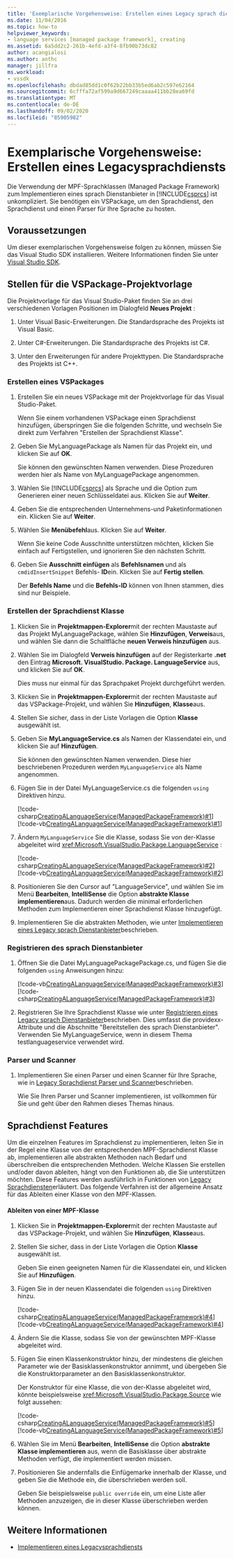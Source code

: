 ```yaml
---
title: 'Exemplarische Vorgehensweise: Erstellen eines Legacy sprach dienstangangs | Microsoft-Dokumentation'
ms.date: 11/04/2016
ms.topic: how-to
helpviewer_keywords:
- language services [managed package framework], creating
ms.assetid: 6a5dd2c2-261b-4efd-a3f4-8fb90b73dc82
author: acangialosi
ms.author: anthc
manager: jillfra
ms.workload:
- vssdk
ms.openlocfilehash: dbdad85dd1c0f62b22bb33b5ed6ab2c597e62164
ms.sourcegitcommit: 6cfffa72af599a9d667249caaaa411bb28ea69fd
ms.translationtype: MT
ms.contentlocale: de-DE
ms.lasthandoff: 09/02/2020
ms.locfileid: "85905982"
---
```

# <a name="walkthrough-creating-a-legacy-language-service"></a>Exemplarische Vorgehensweise: Erstellen eines Legacysprachdiensts
Die Verwendung der MPF-Sprachklassen (Managed Package Framework) zum Implementieren eines sprach Dienstanbieter in [!INCLUDE[csprcs](../../data-tools/includes/csprcs_md.md)] ist unkompliziert. Sie benötigen ein VSPackage, um den Sprachdienst, den Sprachdienst und einen Parser für Ihre Sprache zu hosten.

## <a name="prerequisites"></a>Voraussetzungen
 Um dieser exemplarischen Vorgehensweise folgen zu können, müssen Sie das Visual Studio SDK installieren. Weitere Informationen finden Sie unter [Visual Studio SDK](../../extensibility/visual-studio-sdk.md).

## <a name="locations-for-the-visual-studio-package-project-template"></a>Stellen für die VSPackage-Projektvorlage
 Die Projektvorlage für das Visual Studio-Paket finden Sie an drei verschiedenen Vorlagen Positionen im Dialogfeld **Neues Projekt** :

1. Unter Visual Basic-Erweiterungen. Die Standardsprache des Projekts ist Visual Basic.

2. Unter C#-Erweiterungen. Die Standardsprache des Projekts ist C#.

3. Unter den Erweiterungen für andere Projekttypen. Die Standardsprache des Projekts ist C++.

### <a name="create-a-vspackage"></a>Erstellen eines VSPackages

1. Erstellen Sie ein neues VSPackage mit der Projektvorlage für das Visual Studio-Paket.

    Wenn Sie einem vorhandenen VSPackage einen Sprachdienst hinzufügen, überspringen Sie die folgenden Schritte, und wechseln Sie direkt zum Verfahren "Erstellen der Sprachdienst Klasse".

2. Geben Sie MyLanguagePackage als Namen für das Projekt ein, und klicken Sie auf **OK**.

    Sie können den gewünschten Namen verwenden. Diese Prozeduren werden hier als Name von MyLanguagePackage angenommen.

3. Wählen Sie [!INCLUDE[csprcs](../../data-tools/includes/csprcs_md.md)] als Sprache und die Option zum Generieren einer neuen Schlüsseldatei aus. Klicken Sie auf **Weiter**.

4. Geben Sie die entsprechenden Unternehmens-und Paketinformationen ein. Klicken Sie auf **Weiter**.

5. Wählen Sie **Menübefehl**aus. Klicken Sie auf **Weiter**.

    Wenn Sie keine Code Ausschnitte unterstützen möchten, klicken Sie einfach auf Fertigstellen, und ignorieren Sie den nächsten Schritt.

6. Geben Sie **Ausschnitt einfügen** als **Befehlsnamen** und als `cmdidInsertSnippet` Befehls- **ID**ein. Klicken Sie auf **Fertig stellen**.

    Der **Befehls Name** und die **Befehls-ID** können von Ihnen stammen, dies sind nur Beispiele.

### <a name="create-the-language-service-class"></a>Erstellen der Sprachdienst Klasse

1. Klicken Sie in **Projektmappen-Explorer**mit der rechten Maustaste auf das Projekt MyLanguagePackage, wählen Sie **Hinzufügen**, **Verweis**aus, und wählen Sie dann die Schaltfläche **neuen Verweis hinzufügen** aus.

2. Wählen Sie im Dialogfeld **Verweis hinzufügen** auf der Registerkarte **.net** den Eintrag **Microsoft. VisualStudio. Package. LanguageService** aus, und klicken Sie auf **OK**.

     Dies muss nur einmal für das Sprachpaket Projekt durchgeführt werden.

3. Klicken Sie in **Projektmappen-Explorer**mit der rechten Maustaste auf das VSPackage-Projekt, und wählen Sie **Hinzufügen**, **Klasse**aus.

4. Stellen Sie sicher, dass in der Liste Vorlagen die Option **Klasse** ausgewählt ist.

5. Geben Sie **MyLanguageService.cs** als Namen der Klassendatei ein, und klicken Sie auf **Hinzufügen**.

     Sie können den gewünschten Namen verwenden. Diese hier beschriebenen Prozeduren werden `MyLanguageService` als Name angenommen.

6. Fügen Sie in der Datei MyLanguageService.cs die folgenden `using` Direktiven hinzu.

     [!code-csharp[CreatingALanguageService(ManagedPackageFramework)#1](../../extensibility/internals/codesnippet/CSharp/walkthrough-creating-a-legacy-language-service_1.cs)]
     [!code-vb[CreatingALanguageService(ManagedPackageFramework)#1](../../extensibility/internals/codesnippet/VisualBasic/walkthrough-creating-a-legacy-language-service_1.vb)]

7. Ändern `MyLanguageService` Sie die Klasse, sodass Sie von der-Klasse abgeleitet wird <xref:Microsoft.VisualStudio.Package.LanguageService> :

     [!code-csharp[CreatingALanguageService(ManagedPackageFramework)#2](../../extensibility/internals/codesnippet/CSharp/walkthrough-creating-a-legacy-language-service_2.cs)]
     [!code-vb[CreatingALanguageService(ManagedPackageFramework)#2](../../extensibility/internals/codesnippet/VisualBasic/walkthrough-creating-a-legacy-language-service_2.vb)]

8. Positionieren Sie den Cursor auf "LanguageService", und wählen Sie im Menü **Bearbeiten**, **IntelliSense** die Option **abstrakte Klasse implementieren**aus. Dadurch werden die minimal erforderlichen Methoden zum Implementieren einer Sprachdienst Klasse hinzugefügt.

9. Implementieren Sie die abstrakten Methoden, wie unter [Implementieren eines Legacy sprach Dienstanbieter](../../extensibility/internals/implementing-a-legacy-language-service2.md)beschrieben.

### <a name="register-the-language-service"></a>Registrieren des sprach Dienstanbieter

1. Öffnen Sie die Datei MyLanguagePackagePackage.cs, und fügen Sie die folgenden `using` Anweisungen hinzu:

     [!code-vb[CreatingALanguageService(ManagedPackageFramework)#3](../../extensibility/internals/codesnippet/VisualBasic/walkthrough-creating-a-legacy-language-service_3.vb)]
     [!code-csharp[CreatingALanguageService(ManagedPackageFramework)#3](../../extensibility/internals/codesnippet/CSharp/walkthrough-creating-a-legacy-language-service_3.cs)]

2. Registrieren Sie Ihre Sprachdienst Klasse wie unter [Registrieren eines Legacy sprach Dienstanbieter](../../extensibility/internals/registering-a-legacy-language-service1.md)beschrieben. Dies umfasst die providexx-Attribute und die Abschnitte "Bereitstellen des sprach Dienstanbieter". Verwenden Sie MyLanguageService, wenn in diesem Thema testlanguageservice verwendet wird.

### <a name="the-parser-and-scanner"></a>Parser und Scanner

1. Implementieren Sie einen Parser und einen Scanner für Ihre Sprache, wie in [Legacy Sprachdienst Parser und Scanner](../../extensibility/internals/legacy-language-service-parser-and-scanner.md)beschrieben.

     Wie Sie Ihren Parser und Scanner implementieren, ist vollkommen für Sie und geht über den Rahmen dieses Themas hinaus.

## <a name="language-service-features"></a>Sprachdienst Features
 Um die einzelnen Features im Sprachdienst zu implementieren, leiten Sie in der Regel eine Klasse von der entsprechenden MPF-Sprachdienst Klasse ab, implementieren alle abstrakten Methoden nach Bedarf und überschreiben die entsprechenden Methoden. Welche Klassen Sie erstellen und/oder davon ableiten, hängt von den Funktionen ab, die Sie unterstützen möchten. Diese Features werden ausführlich in Funktionen von [Legacy Sprachdiensten](../../extensibility/internals/legacy-language-service-features1.md)erläutert. Das folgende Verfahren ist der allgemeine Ansatz für das Ableiten einer Klasse von den MPF-Klassen.

#### <a name="deriving-from-an-mpf-class"></a>Ableiten von einer MPF-Klasse

1. Klicken Sie in **Projektmappen-Explorer**mit der rechten Maustaste auf das VSPackage-Projekt, und wählen Sie **Hinzufügen**, **Klasse**aus.

2. Stellen Sie sicher, dass in der Liste Vorlagen die Option **Klasse** ausgewählt ist.

     Geben Sie einen geeigneten Namen für die Klassendatei ein, und klicken Sie auf **Hinzufügen**.

3. Fügen Sie in der neuen Klassendatei die folgenden `using` Direktiven hinzu.

     [!code-csharp[CreatingALanguageService(ManagedPackageFramework)#4](../../extensibility/internals/codesnippet/CSharp/walkthrough-creating-a-legacy-language-service_4.cs)]
     [!code-vb[CreatingALanguageService(ManagedPackageFramework)#4](../../extensibility/internals/codesnippet/VisualBasic/walkthrough-creating-a-legacy-language-service_4.vb)]

4. Ändern Sie die Klasse, sodass Sie von der gewünschten MPF-Klasse abgeleitet wird.

5. Fügen Sie einen Klassenkonstruktor hinzu, der mindestens die gleichen Parameter wie der Basisklassenkonstruktor annimmt, und übergeben Sie die Konstruktorparameter an den Basisklassenkonstruktor.

     Der Konstruktor für eine Klasse, die von der-Klasse abgeleitet wird, könnte beispielsweise <xref:Microsoft.VisualStudio.Package.Source> wie folgt aussehen:

     [!code-csharp[CreatingALanguageService(ManagedPackageFramework)#5](../../extensibility/internals/codesnippet/CSharp/walkthrough-creating-a-legacy-language-service_5.cs)]
     [!code-vb[CreatingALanguageService(ManagedPackageFramework)#5](../../extensibility/internals/codesnippet/VisualBasic/walkthrough-creating-a-legacy-language-service_5.vb)]

6. Wählen Sie im Menü **Bearbeiten**, **IntelliSense** die Option **abstrakte Klasse implementieren** aus, wenn die Basisklasse über abstrakte Methoden verfügt, die implementiert werden müssen.

7. Positionieren Sie andernfalls die Einfügemarke innerhalb der Klasse, und geben Sie die Methode ein, die überschrieben werden soll.

     Geben Sie beispielsweise `public override` ein, um eine Liste aller Methoden anzuzeigen, die in dieser Klasse überschrieben werden können.

## <a name="see-also"></a>Weitere Informationen
- [Implementieren eines Legacysprachdiensts](../../extensibility/internals/implementing-a-legacy-language-service1.md)
